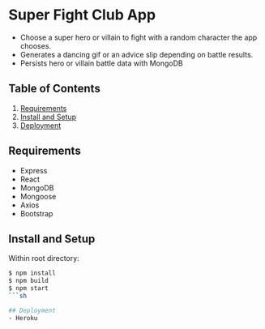 # Super Fight Club App

  - Choose a super hero or villain to fight with a random character the app chooses.
  - Generates a dancing gif or an advice slip depending on battle results.
  - Persists hero or villain battle data with MongoDB
  
## Table of Contents

1. [Requirements](#requirements)
2. [Install and Setup](#install-and-setup)
3. [Deployment](#deployment)

## Requirements
- Express
- React
- MongoDB
- Mongoose
- Axios
- Bootstrap

## Install and Setup
Within root directory:
```sh
$ npm install
$ npm build
$ npm start
```sh

## Deployment
- Heroku
